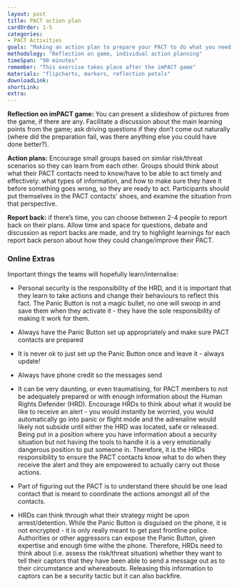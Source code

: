 ```yaml
---
layout: post
title: PACT action plan
cardOrder: 1-5
categories:
- PACT Activities
goals: "Making an action plan to prepare your PACT to do what you need them to do."
methodology: "Reflection on game, individual action planning"
timeSpan: "90 minutes"
remember: "This exercise takes place after the imPACT game"
materials: "flipcharts, markers, reflection petals"
downloadLink:
shortLink:
extra:
---
```


**Reflection on imPACT game:** You can present a slideshow of pictures from the game, if there are any. Facilitate a discussion about the main learning points from the game; ask driving questions if they don’t come out naturally (where did the preparation fail, was there anything else you could have done better?).

**Action plans:** Encourage small groups based on similar risk/threat scenarios so they can learn from each other. Groups should think about what their PACT contacts need to know/have to be able to act timely and effectively: what types of information, and how to make sure they have it before something goes wrong, so they are ready to act. Participants should put themselves in the PACT contacts' shoes, and examine the situation from that perspective.

**Report back:** if there’s time, you can choose between 2-4 people to report back on their plans. Allow time and space for questions, debate and discussion as report backs are made, and try  to highlight learnings for each report back person about how they could change/improve their PACT.

<div class="cs-online" id="onlineContent" markdown="1">

### Online Extras

Important things the teams will hopefully learn/internalise:
- Personal security is the responsibility of the HRD, and it is important that they learn to take actions and change their behaviours to reflect this fact. The Panic Button is not a magic bullet, no one will swoop in and save them when they activate it - they have the sole responsibility of making it work for them.

- Always have the Panic Button set up appropriately and make sure PACT contacts are prepared

- It is never ok to just set up the Panic Button once and leave it - always update!

- Always have phone credit so the messages send

- It can be very daunting, or even traumatising, for PACT members to not be adequately prepared or with enough information about the Human Rights Defender (HRD). Encourage HRDs to think about what it would be like to receive an alert - you would instantly be worried, you would automatically go into panic or flight mode and the adrenaline would likely not subside until either the HRD was located, safe or released. Being put in a position where you have information about a security situation but not having the tools to handle it is a very emotionally dangerous position to put someone in. Therefore, it is the HRDs responsibility to ensure the PACT contacts know what to do when they receive the alert and they are empowered to actually carry out those actions.

- Part of figuring out the PACT is to understand there should be one lead contact that is meant to coordinate the actions amongst all of the contacts.

- HRDs can think through what their strategy might be upon arrest/detention.  While the Panic Button is disguised on the phone, it is not encrypted - it is only really meant to get past frontline police. Authorities or other aggressors can expose the Panic Button, given expertise and enough time withe the phone.  Therefore, HRDs need to think about (i.e. assess the risk/threat situation) whether they want to tell their captors that they have been able to send a message out as to their circumstance and whereabouts. Releasing this information to captors can be a security tactic but it can also backfire.

</div>
